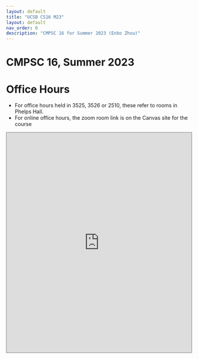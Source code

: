 ```yaml
---
layout: default
title: "UCSB CS16 M23"
layout: default
nav_order: 0
description: "CMPSC 16 for Summer 2023 (Enbo Zhou)"
---
```


<style>
  iframe { width: 100%; height: 600px; }
</style>


# CMPSC 16, Summer 2023

# Office Hours

* For office hours held in 3525, 3526 or 2510, these refer to rooms in Phelps Hall.
* For online office hours, the zoom room link is on the Canvas site for the course

<iframe src="https://calendar.google.com/calendar/u/1?cid=Y19mYzQyZDg5MDk2YjE0NzZjYzkxNjM1ZGE5NTgwZDgzOWNmMjJhMTIxNjY3MTYwZmJkZGQzMzRjYmI4MzBjMjUwQGdyb3VwLmNhbGVuZGFyLmdvb2dsZS5jb2" style="border:solid 1px #777" width="800" height="600" frameborder="0" scrolling="no"></iframe>
